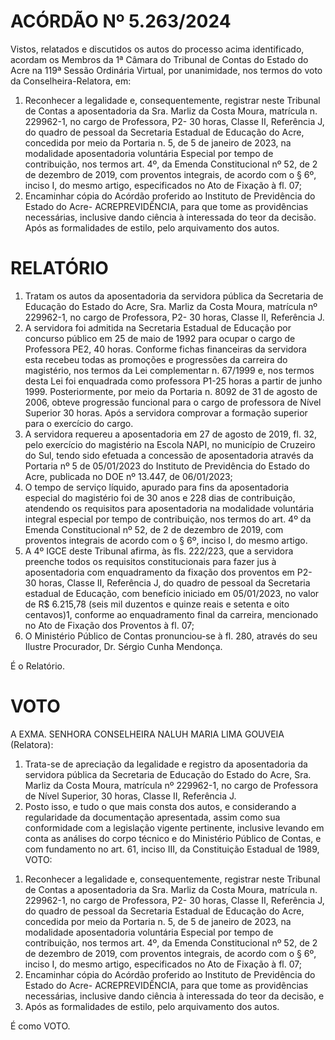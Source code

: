 # ACÓRDÃO Nº 5.263/2024

Vistos, relatados e discutidos os autos do processo acima identificado, acordam os Membros da 1ª Câmara do Tribunal de Contas do Estado do Acre na 119ª Sessão Ordinária Virtual, por unanimidade, nos termos do voto da Conselheira-Relatora, em:

1. Reconhecer a legalidade e, consequentemente, registrar neste Tribunal de Contas a aposentadoria da Sra. Marliz da Costa Moura, matrícula n. 229962-1, no cargo de Professora, P2- 30 horas, Classe II, Referência J, do quadro de pessoal da Secretaria Estadual de Educação do Acre, concedida por meio da Portaria n. 5, de 5 de janeiro de 2023, na modalidade aposentadoria voluntária Especial por tempo de contribuição, nos termos art. 4º, da Emenda Constitucional nº 52, de 2 de dezembro de 2019, com proventos integrais, de acordo com o § 6º, inciso I, do mesmo artigo, especificados no Ato de Fixação à fl. 07;
2. Encaminhar cópia do Acórdão proferido ao Instituto de Previdência do Estado do Acre- ACREPREVIDÊNCIA, para que tome as providências necessárias, inclusive dando ciência à interessada do teor da decisão. Após as formalidades de estilo, pelo arquivamento dos autos.

# RELATÓRIO

1. Tratam os autos da aposentadoria da servidora pública da Secretaria de Educação do Estado do Acre, Sra. Marliz da Costa Moura, matrícula nº 229962-1, no cargo de Professora, P2- 30 horas, Classe II, Referência J.
2. A servidora foi admitida na Secretaria Estadual de Educação por concurso público em 25 de maio de 1992 para ocupar o cargo de Professora PE2, 40 horas. Conforme fichas financeiras da servidora esta recebeu todas as promoções e progressões da carreira do magistério, nos termos da Lei complementar n. 67/1999 e, nos termos desta Lei foi enquadrada como professora P1-25 horas a partir de junho 1999. Posteriormente, por meio da Portaria n. 8092 de 31 de agosto de 2006, obteve progressão funcional para o cargo de professora de Nível Superior 30 horas. Após a servidora comprovar a formação superior para o exercício do cargo.
3. A servidora requereu a aposentadoria em 27 de agosto de 2019, fl. 32, pelo exercício do magistério na Escola NAPI, no município de Cruzeiro do Sul, tendo sido efetuada a concessão de aposentadoria através da Portaria nº 5 de 05/01/2023 do Instituto de Previdência do Estado do Acre, publicada no DOE nº 13.447, de 06/01/2023;
4. O tempo de serviço líquido, apurado para fins da aposentadoria especial do magistério foi de 30 anos e 228 dias de contribuição, atendendo os requisitos para aposentadoria na modalidade voluntária integral especial por tempo de contribuição, nos termos do art. 4º da Emenda Constitucional nº 52, de 2 de dezembro de 2019, com proventos integrais de acordo com o § 6º, inciso I, do mesmo artigo.
5. A 4º IGCE deste Tribunal afirma, às fls. 222/223, que a servidora preenche todos os requisitos constitucionais para fazer jus à aposentadoria com enquadramento da fixação dos proventos em P2- 30 horas, Classe II, Referência J, do quadro de pessoal da Secretaria estadual de Educação, com benefício iniciado em 05/01/2023, no valor de R$ 6.215,78 (seis mil duzentos e quinze reais e setenta e oito centavos)1, conforme ao enquadramento final da carreira, mencionado no Ato de Fixação dos Proventos à fl. 07;
6. O Ministério Público de Contas pronunciou-se à fl. 280, através do seu Ilustre Procurador, Dr. Sérgio Cunha Mendonça.

É o Relatório.

# VOTO

A EXMA. SENHORA CONSELHEIRA NALUH MARIA LIMA GOUVEIA (Relatora):

1. Trata-se de apreciação da legalidade e registro da aposentadoria da servidora pública da Secretaria de Educação do Estado do Acre, Sra. Marliz da Costa Moura, matrícula nº 229962-1, no cargo de Professora de Nível Superior, 30 horas, Classe II, Referência J.
2. Posto isso, e tudo o que mais consta dos autos, e considerando a regularidade da documentação apresentada, assim como sua conformidade com a legislação vigente pertinente, inclusive levando em conta as análises do corpo técnico e do Ministério Público de Contas, e com fundamento no art. 61, inciso III, da Constituição Estadual de 1989, VOTO:

1) Reconhecer a legalidade e, consequentemente, registrar neste Tribunal de Contas a aposentadoria da Sra. Marliz da Costa Moura, matrícula n. 229962-1, no cargo de Professora, P2- 30 horas, Classe II, Referência J, do quadro de pessoal da Secretaria Estadual de Educação do Acre, concedida por meio da Portaria n. 5, de 5 de janeiro de 2023, na modalidade aposentadoria voluntária Especial por tempo de contribuição, nos termos art. 4º, da Emenda Constitucional nº 52, de 2 de dezembro de 2019, com proventos integrais, de acordo com o § 6º, inciso I, do mesmo artigo, especificados no Ato de Fixação à fl. 07;
2) Encaminhar cópia do Acórdão proferido ao Instituto de Previdência do Estado do Acre- ACREPREVIDÊNCIA, para que tome as providências necessárias, inclusive dando ciência à interessada do teor da decisão, e
3) Após as formalidades de estilo, pelo arquivamento dos autos.

É como VOTO.
